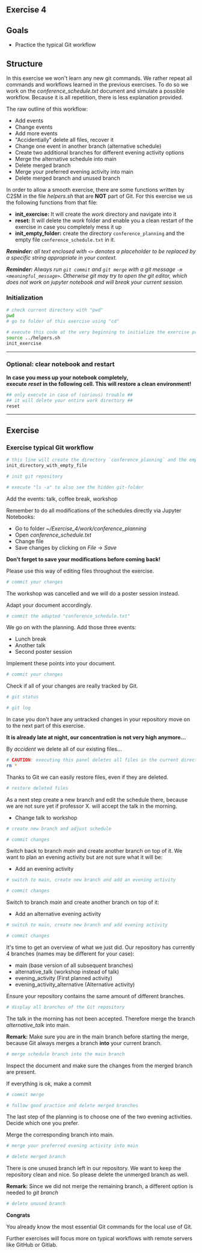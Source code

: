 ## Exercise 4

## Goals
   * Practice the typical Git workflow
   
## Structure
In this exercise we won't learn any new git commands. We rather repeat all commands and workflows learned in the
previous exercises. To do so we work on the *conference_schedule.txt* document and simulate a possible workflow.
Because it is all repetition, there is less explanation provided.

The raw outline of this workflow:
   * Add events
   * Change events
   * Add more events
   * "Accidentially" delete all files, recover it
   * Change one event in another branch (alternative schedule)
   * Create two additional branches for different evening activity options
   * Merge the alternative schedule into main
   * Delete merged branch
   * Merge your preferred evening activity into main
   * Delete merged branch and unused branch

In order to allow a smooth exercise, there are some functions written by C2SM in the file *helpers.sh* that are **NOT** part of Git. For this exercise we us the following functions from that file:

   * **init_exercise:** It will create the *work* directory and navigate into it 
   * **reset:** It will delete the *work* folder and enable you a clean restart of the exercise in case you completely mess it up
   * **init_empty_folder:** create the directory `conference_planning` and the empty file `conference_schedule.txt` in it.
   
_**Reminder:** all text enclosed with `<>` denotes a placeholder to be replaced by a specific string appropriate in your context._

_**Reminder:** Always run `git commit` and `git merge` with a git message `-m <meaningful_message>`. Otherwise git may try to open the git editor, which does not work on jupyter notebook and will break your current session._

### Initialization


```bash
# check current directory with "pwd"
pwd
# go to folder of this exercise using "cd"

```


```bash
# execute this code at the very beginning to initialize the exercise properly
source ../helpers.sh
init_exercise
```

***
### Optional: clear notebook and restart
**In case you mess up your notebook completely,  
execute** ***reset*** **in the following cell. This will restore a clean environment!**



```bash
## only execute in case of (serious) trouble ##
## it will delete your entire work directory ##
reset
```

***
## Exercise

### Exercise typical Git workflow


```bash
# this line will create the directory `conference_planning` and the empty file `conference_schedule.txt` in it
init_directory_with_empty_file
```


```bash
# init git repository

```


```bash
# execute "ls -a" to also see the hidden git-folder

```

Add the events: talk, coffee break, workshop

Remember to do all modifications of the schedules directly via Jupyter Notebooks:
   * Go to folder *~/Exercise_4/work/conference_planning*
   * Open *conference_schedule.txt*
   * Change file
   * Save changes by clicking on *File* -> *Save*
   
**Don't forget to save your modifications before coming back!**

Please use this way of editing files throughout the exercise.


```bash
# commit your changes

```

The workshop was cancelled and we will do a poster session instead.

Adapt your document accordingly.


```bash
# commit the adapted "conference_schedule.txt"

```

We go on with the planning. Add those three events:
   * Lunch break
   * Another talk
   * Second poster session

Implement these points into your document.


```bash
# commit your changes

```

Check if all of your changes are really tracked by Git.



```bash
# git status

# git log

```

In case you don't have any untracked changes in your repository move on to the next part of this exercise.



**It is already late at night, our concentration is not very high anymore...**

By *accident* we delete all of our existing files...


```bash
# CAUTION: executing this panel deletes all files in the current directory
rm *
```

Thanks to Git we can easily restore files, even if they are deleted.


```bash
# restore deleted files

```

As a next step create a new branch and edit the schedule there, because we are not sure yet if professor X. will accept the talk in the morning.
   * Change talk to workshop


```bash
# create new branch and adjust schedule

```


```bash
# commit changes

```

Switch back to branch *main* and create another branch on top of it.
We want to plan an evening activity but are not sure what it will be:
   * Add an evening activity


```bash
# switch to main, create new branch and add an evening activity

```


```bash
# commit changes

```

Switch to branch *main* and create another branch on top of it:
   * Add an alternative evening activity


```bash
# switch to main, create new branch and add evening activity

```


```bash
# commit changes

```

It's time to get an overview of what we just did.
Our repository has currently 4 branches (names may be different for your case):
   * main (base version of all subsequent branches)
   * alternative_talk (workshop instead of talk)
   * evening_activity (First planned activity)
   * evening_activity_alternative (Alternative activity)
   
Ensure your repository contains the same amount of different branches.


```bash
# display all branches of the Git repository

```

The talk in the morning has not been accepted.
Therefore merge the branch *alternative_talk* into main.

**Remark:** Make sure you are in the main branch before starting the merge, because Git always merges a branch **into** your current branch.



```bash
# merge schedule branch into the main branch

```

Inspect the document and make sure the changes from the merged branch are present.

If everything is ok, make a commit


```bash
# commit merge

```


```bash
# follow good practice and delete merged branches

```

The last step of the planning is to choose one of the two evening activities.
Decide which one you prefer.

Merge the corresponding branch into main.


```bash
# merge your preferred evening activity into main

```


```bash
# delete merged branch

```

There is one unused branch left in our repository.
We want to keep the repository clean and nice. So please delete the unmerged branch as well.

**Remark:** Since we did not merge the remaining branch, a different option is needed to *git branch*


```bash
# delete unused branch

```

**Congrats** 

You already know the most essential Git commands for the local use of Git.

Further exercises will focus more on typical workflows with remote servers like GitHub or Gitlab.
